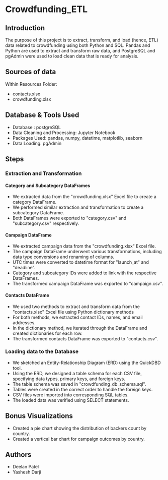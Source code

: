 # Crowdfunding_ETL

## Introduction

  The purpose of this project is to extract, transform, and load (hence, ETL) data related to crowdfunding using both Python and SQL. Pandas and Python are used to extract and transform raw data, and PostgreSQL and pgAdmin were used to load clean data that is ready for analysis.

## Sources of data

Within Resources Folder:
*  contacts.xlsx
*  crowdfunding.xlsx

## Database & Tools Used

* Database : postgreSQL
* Data Cleaning and Processing: Jupyter Notebook
* Packages Used: pandas, numpy, datetime, matplotlib, seaborn
* Data Loading: pgAdmin

## Steps

### Extraction and Transformation

#### Category and Subcategory DataFrames
- We extracted data from the "crowdfunding.xlsx" Excel file to create a category DataFrame.
- We performed similar extraction and transformation to create a subcategory DataFrame.
- Both DataFrames were exported to "category.csv" and "subcategory.csv" respectively.

#### Campaign DataFrame
- We extracted campaign data from the "crowdfunding.xlsx" Excel file.
- The campaign DataFrame underwent various transformations, including data type conversions and renaming of columns.
- UTC times were converted to datetime format for "launch_at" and "deadline".
- Category and subcategory IDs were added to link with the respective DataFrames.
- The transformed campaign DataFrame was exported to "campaign.csv".

#### Contacts DataFrame
- We used two methods to extract and transform data from the "contacts.xlsx" Excel file using Python dictionary methods
- For both methods, we extracted contact IDs, names, and email addresses.
- In the dictionary method, we iterated through the DataFrame and created dictionaries for each row.
- The transformed contacts DataFrame was exported to "contacts.csv".

### Loading data to the Database
- We sketched an Entity-Relationship Diagram (ERD) using the QuickDBD tool.
- Using the ERD, we designed a table schema for each CSV file, specifying data types, primary keys, and foreign keys.
- The table schema was saved in "crowdfunding_db_schema.sql".
- Tables were created in the correct order to handle the foreign keys.
- CSV files were imported into corresponding SQL tables.
- The loaded data was verified using SELECT statements.

## Bonus Visualizations
- Created a pie chart showing the distribution of backers count by country.
- Created a vertical bar chart for campaign outcomes by country.

## Authors

* Deelan Patel
* Yashesh Darji
